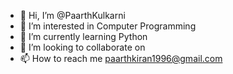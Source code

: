 - 👋 Hi, I’m @PaarthKulkarni
- 👀 I’m interested in Computer Programming
- 🌱 I’m currently learning Python
- 💞️ I’m looking to collaborate on 
- 📫 How to reach me paarthkiran1996@gmail.com

<!---
PaarthKulkarni/PaarthKulkarni is a ✨ special ✨ repository because its `README.md` (this file) appears on your GitHub profile.
You can click the Preview link to take a look at your changes.
--->
